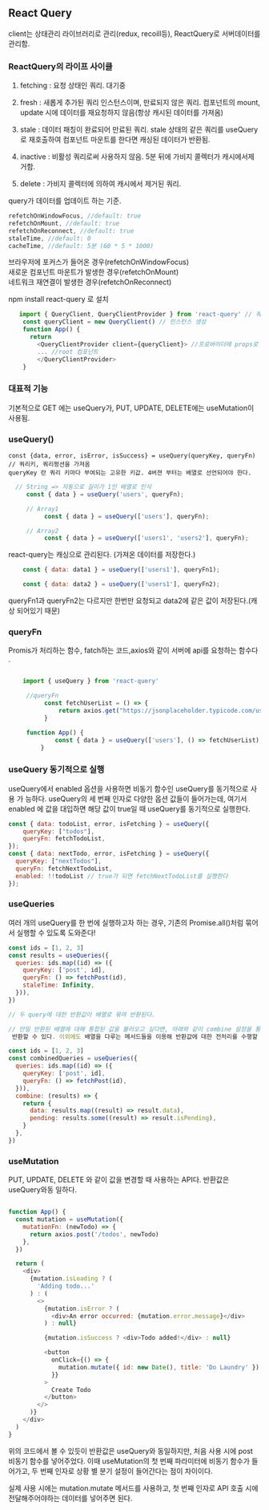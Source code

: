 <!-- @format -->

## React Query

client는 상태관리 라이브러리로 관리(redux, recoill등), ReactQuery로 서버데이터를
관리함.

### ReactQuery의 라이프 사이클

1. fetching : 요청 상태인 쿼리. 대기중

2. fresh : 새롭게 추가된 쿼리 인스턴스이며, 만료되지 않은 쿼리. 컴포넌트의
   mount, update 시에 데이터를 재요청하지 않음(항상 캐시된 데이터를 가져옴)

3. stale : 데이터 패칭이 완료되어 만료된 쿼리. stale 상태의 같은 쿼리를 useQuery
   로 재호출하여 컴포넌트 마운트를 한다면 캐싱된 데이터가 반환됨.

4. inactive : 비활성 쿼리로써 사용하지 않음. 5분 뒤에 가비지 콜렉터가 캐시에서제
   거함.

5. delete : 가비지 콜렉터에 의하여 캐시에서 제거된 쿼리.

query가 데이터를 업데이트 하는 기준.

```.js
refetchOnWindowFocus, //default: true
refetchOnMount, //default: true
refetchOnReconnect, //default: true
staleTime, //default: 0
cacheTime, //default: 5분 (60 * 5 * 1000)
```

브라우저에 포커스가 들어온 경우(refetchOnWindowFocus)  
새로운 컴포넌트 마운트가 발생한 경우(refetchOnMount)  
네트워크 재연결이 발생한 경우(refetchOnReconnect)

npm install react-query 로 설치

```.js
   import { QueryClient, QueryClientProvider } from 'react-query' // 쿼리에서 프로바이더 , 클라이언트 가져옴
    const queryClient = new QueryClient() // 인스턴스 생성
    function App() {
      return
        <QueryClientProvider client={queryClient}> //프로바이더에 props로 인스턴스를 보냄
        ... //root 컴포넌트
        </QueryClientProvider>
    }
```

### 대표적 기능

기본적으로 GET 에는 useQuery가, PUT, UPDATE, DELETE에는 useMutation이 사용됨.

### useQuery()

    const {data, error, isError, isSuccess} = useQuery(queryKey, queryFn)  // 쿼리키, 쿼리펑션을 가져옴
    queryKey 란 쿼리 키마다 부여되는 고유한 키값. 4버젼 부터는 배열로 선언되어야 한다.

```.js
  // String => 자동으로 길이가 1인 배열로 인식
     const { data } = useQuery('users', queryFn);

     // Array1
          const { data } = useQuery(['users'], queryFn);

     // Array2
          const { data } = useQuery(['users1', 'users2'], queryFn);
```

react-query는 캐싱으로 관리된다. (가져온 데이터를 저장한다.)

```.js
    const { data: data1 } = useQuery(['users1'], queryFn1);

    const { data: data2 } = useQuery(['users1'], queryFn2);
```

queryFn1과 queryFn2는 다르지만 한번만 요청되고 data2에 같은 값이 저장된다.(캐상
되어있기 때문)

### queryFn

Promis가 처리하는 함수, fatch하는 코드,axios와 같이 서버에 api를 요청하는 함수다
.

```.js

    import { useQuery } from 'react-query'

     //queryFn
          const fetchUserList = () => {
              return axios.get("https://jsonplaceholder.typicode.com/users");
          }

     function App() {
             const { data } = useQuery(['users'], () => fetchUserList);
         }


```

### useQuery 동기적으로 실행

useQuery에서 enabled 옵션을 사용하면 비동기 함수인 useQuery를 동기적으로 사용 가
능하다. useQuery의 세 번째 인자로 다양한 옵션 값들이 들어가는데, 여기서 enabled
에 값을 대입하면 해당 값이 true일 때 useQuery를 동기적으로 실행한다.

```.js
const { data: todoList, error, isFetching } = useQuery({
	queryKey: ["todos"],
  	queryFn: fetchTodoList,
});
const { data: nextTodo, error, isFetching } = useQuery({
  queryKey: ["nextTodos"],
  queryFn: fetchNextTodoList,
  enabled: !!todoList // true가 되면 fetchNextTodoList를 실행한다
});
```

### useQueries

여러 개의 useQuery를 한 번에 실행하고자 하는 경우, 기존의 Promise.all()처럼 묶어
서 실행할 수 있도록 도와준다!

```.js
const ids = [1, 2, 3]
const results = useQueries({
  queries: ids.map((id) => ({
    queryKey: ['post', id],
    queryFn: () => fetchPost(id),
    staleTime: Infinity,
  })),
})

// 두 query에 대한 반환값이 배열로 묶여 반환된다.

// 만일 반환된 배열에 대해 통합된 값을 불러오고 싶다면, 아래와 같이 combine 설정을 통해 데이터를 한 번에
 반환할 수 있다. 이외에도 배열을 다루는 메서드들을 이용해 반환값에 대한 전처리를 수행할 수 있다.

const ids = [1, 2, 3]
const combinedQueries = useQueries({
  queries: ids.map((id) => ({
    queryKey: ['post', id],
    queryFn: () => fetchPost(id),
  })),
  combine: (results) => {
    return {
      data: results.map((result) => result.data),
      pending: results.some((result) => result.isPending),
    }
  },
})
```

### useMutation

PUT, UPDATE, DELETE 와 같이 값을 변경할 때 사용하는 API다. 반환값은 useQuery와동
일하다.

```.js

function App() {
  const mutation = useMutation({
    mutationFn: (newTodo) => {
      return axios.post('/todos', newTodo)
    },
  })

  return (
    <div>
      {mutation.isLoading ? (
        'Adding todo...'
      ) : (
        <>
          {mutation.isError ? (
            <div>An error occurred: {mutation.error.message}</div>
          ) : null}

          {mutation.isSuccess ? <div>Todo added!</div> : null}

          <button
            onClick={() => {
              mutation.mutate({ id: new Date(), title: 'Do Laundry' })
            }}
          >
            Create Todo
          </button>
        </>
      )}
    </div>
  )
}
```

위의 코드에서 볼 수 있듯이 반환값은 useQuery와 동일하지만, 처음 사용 시에 post
비동기 함수를 넣어주었다. 이때 useMutation의 첫 번째 파라미터에 비동기 함수가 들
어가고, 두 번째 인자로 상황 별 분기 설정이 들어간다는 점이 차이이다.

실제 사용 시에는 mutation.mutate 메서드를 사용하고, 첫 번째 인자로 API 호출 시에
전달해주어야하는 데이터를 넣어주면 된다.
